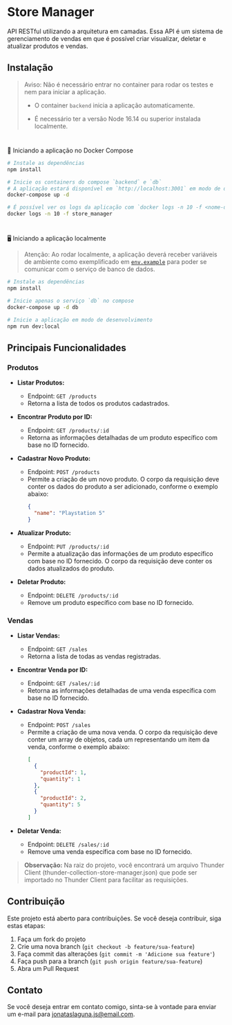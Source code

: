 # Store Manager

API RESTful utilizando a arquitetura em camadas. Essa API é um sistema de gerenciamento de vendas em que é possível criar visualizar, deletar e atualizar produtos e vendas.

## Instalação

> Aviso: Não é necessário entrar no container para rodar os testes e nem para iniciar a aplicação.
>
> - O container `backend` inicia a aplicação automaticamente.
>
>
> - É necessário ter a versão Node 16.14 ou superior instalada localmente.

#

🐳 Iniciando a aplicação no Docker Compose

```bash
# Instale as dependências
npm install

# Inicie os containers do compose `backend` e `db`
# A aplicação estará disponível em `http://localhost:3001` em modo de desenvolvimento
docker-compose up -d

# É possível ver os logs da aplicação com `docker logs -n 10 -f <nome-do-container>`
docker logs -n 10 -f store_manager
```
#

🖥️ Iniciando a aplicação localmente

> Atenção: Ao rodar localmente, a aplicação deverá receber variáveis de ambiente como exemplificado em [`env.example`](./env.example) para poder se comunicar com o serviço de banco de dados.

```bash
# Instale as dependências
npm install

# Inicie apenas o serviço `db` no compose
docker-compose up -d db

# Inicie a aplicação em modo de desenvolvimento
npm run dev:local
```
##

## Principais Funcionalidades

### Produtos

- **Listar Produtos:**
  - Endpoint: `GET /products`
  - Retorna a lista de todos os produtos cadastrados.

- **Encontrar Produto por ID:**
  - Endpoint: `GET /products/:id`
  - Retorna as informações detalhadas de um produto específico com base no ID fornecido.

- **Cadastrar Novo Produto:**
  - Endpoint: `POST /products`
  - Permite a criação de um novo produto. O corpo da requisição deve conter os dados do produto a ser adicionado, conforme o exemplo abaixo:
    ```json
    {
      "name": "Playstation 5"
    }
    ```

- **Atualizar Produto:**
  - Endpoint: `PUT /products/:id`
  - Permite a atualização das informações de um produto específico com base no ID fornecido. O corpo da requisição deve conter os dados atualizados do produto.

- **Deletar Produto:**
  - Endpoint: `DELETE /products/:id`
  - Remove um produto específico com base no ID fornecido.

### Vendas

- **Listar Vendas:**
  - Endpoint: `GET /sales`
  - Retorna a lista de todas as vendas registradas.

- **Encontrar Venda por ID:**
  - Endpoint: `GET /sales/:id`
  - Retorna as informações detalhadas de uma venda específica com base no ID fornecido.

- **Cadastrar Nova Venda:**
  - Endpoint: `POST /sales`
  - Permite a criação de uma nova venda. O corpo da requisição deve conter um array de objetos, cada um representando um item da venda, conforme o exemplo abaixo:
    ```json
    [
      {
        "productId": 1,
        "quantity": 1
      },
      {
        "productId": 2,
        "quantity": 5
      }
    ]
    ```

- **Deletar Venda:**
  - Endpoint: `DELETE /sales/:id`
  - Remove uma venda específica com base no ID fornecido.

> <strong>Observação:</strong> Na raiz do projeto, você encontrará um arquivo Thunder Client (thunder-collection-store-manager.json) que pode ser importado no Thunder Client para facilitar as requisições.

## Contribuição

Este projeto está aberto para contribuições. Se você deseja contribuir, siga estas etapas:

1. Faça um fork do projeto
2. Crie uma nova branch (`git checkout -b feature/sua-feature`)
3. Faça commit das alterações (`git commit -m 'Adicione sua feature'`)
4. Faça push para a branch (`git push origin feature/sua-feature`)
5. Abra um Pull Request

## Contato

Se você deseja entrar em contato comigo, sinta-se à vontade para enviar um e-mail para [jonataslaguna.js@email.com](mailto:jonataslaguna.js@email.com).

